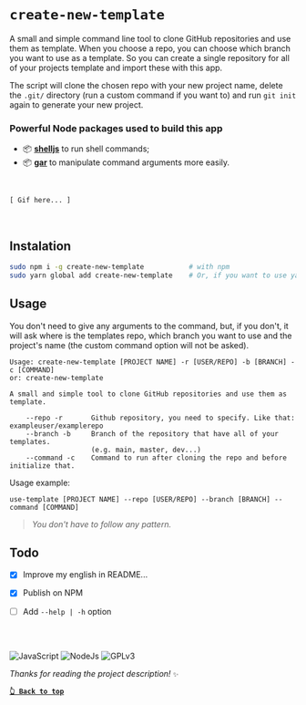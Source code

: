 # `create-new-template`

A small and simple command line tool to clone GitHub repositories and use them as template. When you choose a repo, you can choose which branch you want to use as a template. So you can create a single repository for all of your projects template and import these with this app.

The script will clone the chosen repo with your new project name, delete the `.git/` directory (run a custom command if you want to) and run `git init` again to generate your new project.


### Powerful Node packages used to build this app

- 📦 [**shelljs**](https://github.com/shelljs/shelljs) to run shell commands;
- 📦 [**gar**](https://github.com/ethanent/gar) to manipulate command arguments more easily.

<br>

`[ Gif here... ]`

<br>


## Instalation

```bash
sudo npm i -g create-new-template           # with npm
sudo yarn global add create-new-template    # Or, if you want to use yarn
```

## Usage

You don't need to give any arguments to the command, but, if you don't, it will ask where is the templates repo, which branch you want to use and the project's name (the custom command option will not be asked).

```
Usage: create-new-template [PROJECT NAME] -r [USER/REPO] -b [BRANCH] -c [COMMAND]
or: create-new-template

A small and simple tool to clone GitHub repositories and use them as template.

    --repo -r       Github repository, you need to specify. Like that: exampleuser/examplerepo
    --branch -b     Branch of the repository that have all of your templates.
                    (e.g. main, master, dev...)
    --command -c    Command to run after cloning the repo and before initialize that.
```

Usage example:

```shell
use-template [PROJECT NAME] --repo [USER/REPO] --branch [BRANCH] --command [COMMAND]
```

> *You don't have to follow any pattern.*


## Todo

- [X] Improve my english in README...
- [X] Publish on NPM
- [ ] Add `--help | -h` option


##

<br>

![JavaScript](https://img.shields.io/badge/JavaScript-323330?style=for-the-badge&logo=javascript&logoColor=F7DF1E)
![NodeJs](https://img.shields.io/badge/Node.js-43853D?style=for-the-badge&logo=node.js&logoColor=white)
![GPLv3](https://img.shields.io/badge/GNU_General_Public_Licence_v3-E58080?style=for-the-badge&logo=bookstack&logoColor=white)

*Thanks for reading the project description!* `✨`

[**`👆 Back to top`**](#create-new-template)

